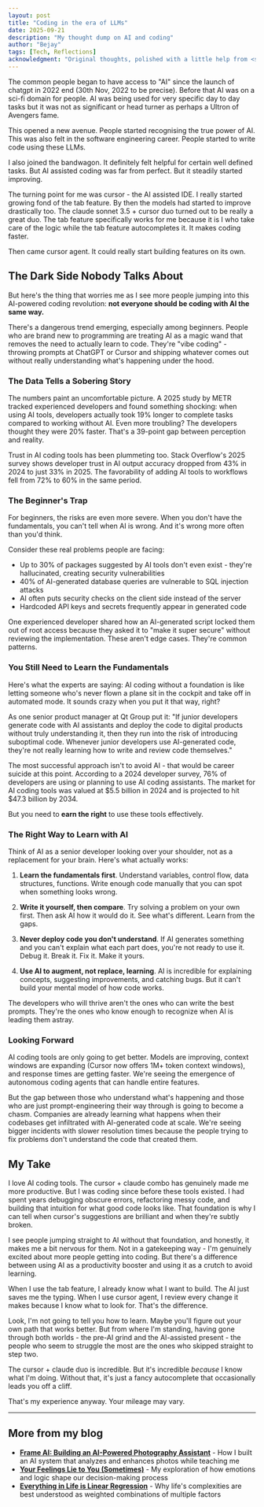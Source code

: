 ```yaml
---
layout: post
title: "Coding in the era of LLMs"
date: 2025-09-21
description: "My thought dump on AI and coding"
author: "Bejay"
tags: [Tech, Reflections]
acknowledgment: "Original thoughts, polished with a little help from <span style='color: #3182ce; font-weight: 500;'>Claude</span>."
---
```


The common people began to have access to "AI" since the launch of chatgpt in 2022 end (30th Nov, 2022 to be precise).
Before that AI was on a sci-fi domain for people. AI was being used for very specific day to day tasks but it was not as significant or head turner as perhaps a Ultron of Avengers fame.

This opened a new avenue. People started recognising the true power of AI. This was also felt in the software engineering career. People started to write code using these LLMs.

I also joined the bandwagon. It definitely felt helpful for certain well defined tasks.
But AI assisted coding was far from perfect. But it steadily started improving. 

The turning point for me was cursor - the AI assisted IDE. I really started growing fond of the tab feature. By then the models had started to improve drastically too. The claude sonnet 3.5 + cursor duo turned out to be really a great duo. The tab feature specifically works for me because it is I who take care of the logic while the tab feature autocompletes it. It makes coding faster.

Then came cursor agent. It could really start building features on its own.

## The Dark Side Nobody Talks About

But here's the thing that worries me as I see more people jumping into this AI-powered coding revolution: **not everyone should be coding with AI the same way.**

There's a dangerous trend emerging, especially among beginners. People who are brand new to programming are treating AI as a magic wand that removes the need to actually learn to code. They're "vibe coding" - throwing prompts at ChatGPT or Cursor and shipping whatever comes out without really understanding what's happening under the hood.

### The Data Tells a Sobering Story

The numbers paint an uncomfortable picture. A 2025 study by METR tracked experienced developers and found something shocking: when using AI tools, developers actually took 19% longer to complete tasks compared to working without AI. Even more troubling? The developers thought they were 20% faster. That's a 39-point gap between perception and reality.

Trust in AI coding tools has been plummeting too. Stack Overflow's 2025 survey shows developer trust in AI output accuracy dropped from 43% in 2024 to just 33% in 2025. The favorability of adding AI tools to workflows fell from 72% to 60% in the same period.

### The Beginner's Trap

For beginners, the risks are even more severe. When you don't have the fundamentals, you can't tell when AI is wrong. And it's wrong more often than you'd think.

Consider these real problems people are facing:

- Up to 30% of packages suggested by AI tools don't even exist - they're hallucinated, creating security vulnerabilities
- 40% of AI-generated database queries are vulnerable to SQL injection attacks
- AI often puts security checks on the client side instead of the server
- Hardcoded API keys and secrets frequently appear in generated code

One experienced developer shared how an AI-generated script locked them out of root access because they asked it to "make it super secure" without reviewing the implementation. These aren't edge cases. They're common patterns.

### You Still Need to Learn the Fundamentals

Here's what the experts are saying: AI coding without a foundation is like letting someone who's never flown a plane sit in the cockpit and take off in automated mode. It sounds crazy when you put it that way, right?

As one senior product manager at Qt Group put it: "If junior developers generate code with AI assistants and deploy the code to digital products without truly understanding it, then they run into the risk of introducing suboptimal code. Whenever junior developers use AI-generated code, they're not really learning how to write and review code themselves."

The most successful approach isn't to avoid AI - that would be career suicide at this point. According to a 2024 developer survey, 76% of developers are using or planning to use AI coding assistants. The market for AI coding tools was valued at $5.5 billion in 2024 and is projected to hit $47.3 billion by 2034.

But you need to **earn the right** to use these tools effectively.

### The Right Way to Learn with AI

Think of AI as a senior developer looking over your shoulder, not as a replacement for your brain. Here's what actually works:

1. **Learn the fundamentals first**. Understand variables, control flow, data structures, functions. Write enough code manually that you can spot when something looks wrong.

2. **Write it yourself, then compare**. Try solving a problem on your own first. Then ask AI how it would do it. See what's different. Learn from the gaps.

3. **Never deploy code you don't understand**. If AI generates something and you can't explain what each part does, you're not ready to use it. Debug it. Break it. Fix it. Make it yours.

4. **Use AI to augment, not replace, learning**. AI is incredible for explaining concepts, suggesting improvements, and catching bugs. But it can't build your mental model of how code works.

The developers who will thrive aren't the ones who can write the best prompts. They're the ones who know enough to recognize when AI is leading them astray.

### Looking Forward

AI coding tools are only going to get better. Models are improving, context windows are expanding (Cursor now offers 1M+ token context windows), and response times are getting faster. We're seeing the emergence of autonomous coding agents that can handle entire features.

But the gap between those who understand what's happening and those who are just prompt-engineering their way through is going to become a chasm. Companies are already learning what happens when their codebases get infiltrated with AI-generated code at scale. We're seeing bigger incidents with slower resolution times because the people trying to fix problems don't understand the code that created them.

## My Take

I love AI coding tools. The cursor + claude combo has genuinely made me more productive. But I was coding since before these tools existed. I had spent years debugging obscure errors, refactoring messy code, and building that intuition for what good code looks like. That foundation is why I can tell when cursor's suggestions are brilliant and when they're subtly broken.

I see people jumping straight to AI without that foundation, and honestly, it makes me a bit nervous for them. Not in a gatekeeping way - I'm genuinely excited about more people getting into coding. But there's a difference between using AI as a productivity booster and using it as a crutch to avoid learning.

When I use the tab feature, I already know what I want to build. The AI just saves me the typing. When I use cursor agent, I review every change it makes because I know what to look for. That's the difference.

Look, I'm not going to tell you how to learn. Maybe you'll figure out your own path that works better. But from where I'm standing, having gone through both worlds - the pre-AI grind and the AI-assisted present - the people who seem to struggle the most are the ones who skipped straight to step two.

The cursor + claude duo is incredible. But it's incredible *because* I know what I'm doing. Without that, it's just a fancy autocomplete that occasionally leads you off a cliff.

That's my experience anyway. Your mileage may vary.

---

## More from my blog

- **[Frame AI: Building an AI-Powered Photography Assistant](/2025/10/20/frame-ai.html)** - How I built an AI system that analyzes and enhances photos while teaching me
- **[Your Feelings Lie to You (Sometimes)](/2025/04/15/your-feelings-lie-to-you-sometimes.html)** - My exploration of how emotions and logic shape our decision-making process
- **[Everything in Life is Linear Regression](/2025/10/16/life-is-linear-regression.html)** - Why life's complexities are best understood as weighted combinations of multiple factors